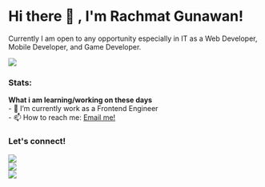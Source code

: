 # Hi there 👋 , I'm Rachmat Gunawan!
Currently I am open to any opportunity especially in IT as a Web Developer, Mobile Developer, and Game Developer. 

<img src=”http://rachmatgunawan.com/static/media/sea.b4bfc7c7.JPG”/>

### Stats:
 <summary><strong>What i am learning/working on these days</strong></summary>
    - 🔭 I’m currently work as a Frontend Engineer </br>
    - 📫 How to reach me: <a href="rachmat.d.gunawan@gmail.com">Email me!</a>  </br>


### Let's connect!
<p>
 <a href="http://www.rachmatgunawan.com" target="blank"><img src="https://img.shields.io/badge/web-rachmatgunawan-green" /></a> <br/>
    <a href="https://www.instagram.com/nawan44" target="blank"><img src="https://img.shields.io/badge/instagram-nawan44-red" /></a> <br/>
 <a href="https://www.linkedin.com/in/rachmat-gun/" target="blank"><img src="https://img.shields.io/badge/linkedin-rachmat--gun-blue" /></a> <br/>
</p>
